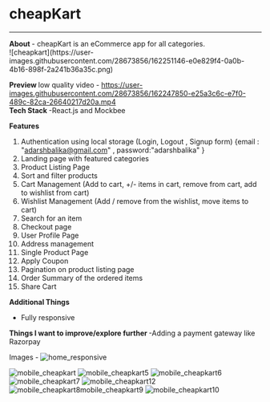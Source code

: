 <h1> cheapKart </h1>
<hr/>
<b> About </b>
- cheapKart is an eCommerce app for all categories.
<br/>
![cheapkart](https://user-images.githubusercontent.com/28673856/162251146-e0e829f4-0a0b-4b16-898f-2a241b36a35c.png)

<b> Preview </b>
low quality video -
https://user-images.githubusercontent.com/28673856/162247850-e25a3c6c-e7f0-489c-82ca-26640217d20a.mp4
<br/>
<b> Tech Stack </b>
-React.js and Mockbee 

<b> Features </b>

1. Authentication using local storage  (Login, Logout , Signup form) 
{email : "adarshbalika@gmail.com" , password:"adarshbalika" }
3. Landing page with featured categories
4. Product Listing Page
5. Sort and filter products
6. Cart Management (Add to cart, +/- items in cart, remove from cart, add to wishlist from cart)
7. Wishlist Management (Add / remove from the wishlist, move items to cart)
8. Search for an item 
9. Checkout page 
10. User Profile Page
11. Address management
12. Single Product Page
13. Apply Coupon
14. Pagination on product listing page
15. Order Summary of the ordered items
16. Share Cart 

<b> Additional Things </b>
- Fully responsive

<b> Things I want to improve/explore further </b>
-Adding a payment gateway like Razorpay

Images -
![home_responsive](https://user-images.githubusercontent.com/28673856/162248626-655d2e5c-21c1-4a04-bc82-c8bd497cb344.png)

![mobile_cheapkart](https://user-images.githubusercontent.com/28673856/162250601-9c99950c-e6c0-4990-9833-0d9a69a36288.png)
![mobile_cheapkart5](https://user-images.githubusercontent.com/28673856/162250646-ee6f5e6b-007f-4060-8cd6-15d2cf378d6e.png)
![mobile_cheapkart6](https://user-images.githubusercontent.com/28673856/162250673-3002b7c0-122d-4aef-9d0d-8e0763384533.png)
![mobile_cheapkart7](https://user-images.githubusercontent.com/28673856/162250688-781f1754-10fd-4a8f-b790-a3373319e0a6.png)
![mobile_cheapkart12](https://user-images.githubusercontent.com/28673856/162250761-c9c0597e-4f36-4c05-946a-ffa332c2fe0c.png)
![mobile_cheapkart8![mobile_cheapkart9](https://user-images.githubusercontent.com/28673856/162250718-d6563073-a8a7-44e9-aabb-2f626e7ea997.png)
](https://user-images.githubusercontent.com/28673856/162250698-1e78c08c-07de-4b50-bea7-8684d9d90bb4.png)
![mobile_cheapkart10](https://user-images.githubusercontent.com/28673856/162250742-e35c3a0a-5208-44a0-8af8-24d971bfee61.png)
